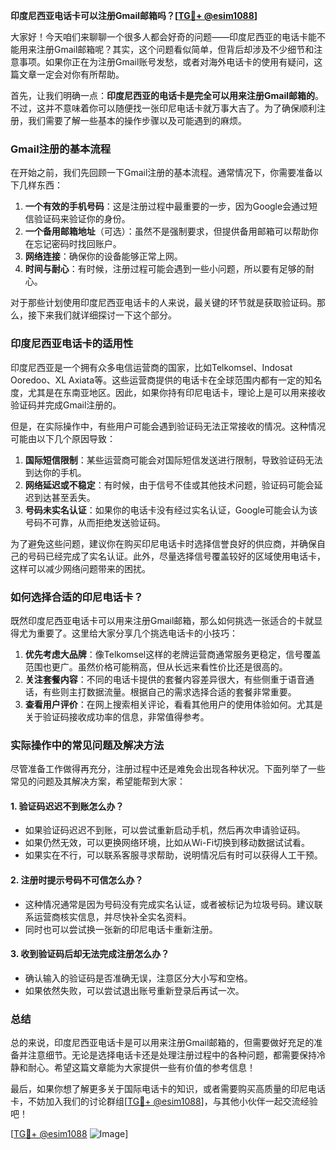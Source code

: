 **印度尼西亚电话卡可以注册Gmail邮箱吗？[[TG💪+ @esim1088](https://t.me/s/esim1088)]**

大家好！今天咱们来聊聊一个很多人都会好奇的问题——印度尼西亚的电话卡能不能用来注册Gmail邮箱呢？其实，这个问题看似简单，但背后却涉及不少细节和注意事项。如果你正在为注册Gmail账号发愁，或者对海外电话卡的使用有疑问，这篇文章一定会对你有所帮助。

首先，让我们明确一点：**印度尼西亚的电话卡是完全可以用来注册Gmail邮箱的**。不过，这并不意味着你可以随便找一张印尼电话卡就万事大吉了。为了确保顺利注册，我们需要了解一些基本的操作步骤以及可能遇到的麻烦。

### Gmail注册的基本流程

在开始之前，我们先回顾一下Gmail注册的基本流程。通常情况下，你需要准备以下几样东西：

1. **一个有效的手机号码**：这是注册过程中最重要的一步，因为Google会通过短信验证码来验证你的身份。
2. **一个备用邮箱地址**（可选）：虽然不是强制要求，但提供备用邮箱可以帮助你在忘记密码时找回账户。
3. **网络连接**：确保你的设备能够正常上网。
4. **时间与耐心**：有时候，注册过程可能会遇到一些小问题，所以要有足够的耐心。

对于那些计划使用印度尼西亚电话卡的人来说，最关键的环节就是获取验证码。那么，接下来我们就详细探讨一下这个部分。

### 印度尼西亚电话卡的适用性

印度尼西亚是一个拥有众多电信运营商的国家，比如Telkomsel、Indosat Ooredoo、XL Axiata等。这些运营商提供的电话卡在全球范围内都有一定的知名度，尤其是在东南亚地区。因此，如果你持有印尼电话卡，理论上是可以用来接收验证码并完成Gmail注册的。

但是，在实际操作中，有些用户可能会遇到验证码无法正常接收的情况。这种情况可能由以下几个原因导致：

1. **国际短信限制**：某些运营商可能会对国际短信发送进行限制，导致验证码无法到达你的手机。
2. **网络延迟或不稳定**：有时候，由于信号不佳或其他技术问题，验证码可能会延迟到达甚至丢失。
3. **号码未实名认证**：如果你的电话卡没有经过实名认证，Google可能会认为该号码不可靠，从而拒绝发送验证码。

为了避免这些问题，建议你在购买印尼电话卡时选择信誉良好的供应商，并确保自己的号码已经完成了实名认证。此外，尽量选择信号覆盖较好的区域使用电话卡，这样可以减少网络问题带来的困扰。

### 如何选择合适的印尼电话卡？

既然印度尼西亚电话卡可以用来注册Gmail邮箱，那么如何挑选一张适合的卡就显得尤为重要了。这里给大家分享几个挑选电话卡的小技巧：

1. **优先考虑大品牌**：像Telkomsel这样的老牌运营商通常服务更稳定，信号覆盖范围也更广。虽然价格可能稍高，但从长远来看性价比还是很高的。
2. **关注套餐内容**：不同的电话卡提供的套餐内容差异很大，有些侧重于语音通话，有些则主打数据流量。根据自己的需求选择合适的套餐非常重要。
3. **查看用户评价**：在网上搜索相关评论，看看其他用户的使用体验如何。尤其是关于验证码接收成功率的信息，非常值得参考。

### 实际操作中的常见问题及解决方法

尽管准备工作做得再充分，注册过程中还是难免会出现各种状况。下面列举了一些常见的问题及其解决方案，希望能帮到大家：

#### 1. 验证码迟迟不到账怎么办？
- 如果验证码迟迟不到账，可以尝试重新启动手机，然后再次申请验证码。
- 如果仍然无效，可以更换网络环境，比如从Wi-Fi切换到移动数据试试看。
- 如果实在不行，可以联系客服寻求帮助，说明情况后有时可以获得人工干预。

#### 2. 注册时提示号码不可信怎么办？
- 这种情况通常是因为号码没有完成实名认证，或者被标记为垃圾号码。建议联系运营商核实信息，并尽快补全实名资料。
- 同时也可以尝试换一张新的印尼电话卡重新注册。

#### 3. 收到验证码后却无法完成注册怎么办？
- 确认输入的验证码是否准确无误，注意区分大小写和空格。
- 如果依然失败，可以尝试退出账号重新登录后再试一次。

### 总结

总的来说，印度尼西亚电话卡是可以用来注册Gmail邮箱的，但需要做好充足的准备并注意细节。无论是选择电话卡还是处理注册过程中的各种问题，都需要保持冷静和耐心。希望这篇文章能为大家提供一些有价值的参考信息！

最后，如果你想了解更多关于国际电话卡的知识，或者需要购买高质量的印尼电话卡，不妨加入我们的讨论群组[[TG💪+ @esim1088](https://t.me/s/esim1088)]，与其他小伙伴一起交流经验吧！

[[TG💪+ @esim1088](https://t.me/s/esim1088) ![Image](https://i.postimg.cc/4NQfJmqS/Snipaste-2025-05-13-00-14-12.png)]